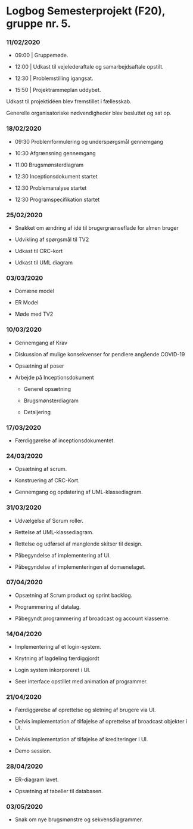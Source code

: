 # Logbog Semesterprojekt (F20), gruppe nr. 5.

### 11/02/2020

- 09:00 | Gruppemøde.

- 12:00 | Udkast til vejelederaftale og samarbejdsaftale opstilt.

- 12:30 | Problemstilling igangsat.

- 15:50 | Projektrammeplan uddybet.

Udkast til projektidéen blev fremstillet i fællesskab.

Generelle organisatoriske nødvendigheder blev besluttet og sat op.

### 18/02/2020

- 09:30 Problemformulering og underspørgsmål gennemgang

- 10:30 Afgrænsning gennemgang

- 11:00 Brugsmønsterdiagram

- 12:30 Inceptionsdokument startet

- 12:30 Problemanalyse startet

- 12:30 Programspecifikation startet

### 25/02/2020

- Snakket om ændring af idé til brugergrænseflade for almen bruger

- Udvikling af spørgsmål til TV2

- Udkast til CRC-kort

- Udkast til UML diagram

### 03/03/2020

- Domæne model

- ER Model

- Møde med TV2

### 10/03/2020

- Gennemgang af Krav

- Diskussion af mulige konsekvenser for pendlere angående COVID-19

- Opsætning af poser

- Arbejde på Inceptionsdokument

    - Generel opsætning
  
    - Brugsmønsterdiagram
    
    - Detaljering

### 17/03/2020

- Færdiggørelse af inceptionsdokumentet.

### 24/03/2020

- Opsætning af scrum.

- Konstruering af CRC-Kort.

- Gennemgang og opdatering af UML-klassediagram.

### 31/03/2020

- Udvælgelse af Scrum roller.

- Rettelse af UML-klassediagram.

- Rettelse og udførsel af manglende skitser til design.

- Påbegyndelse af implementering af UI.

- Påbegyndelse af implementeringen af domænelaget. 

### 07/04/2020

- Opsætning af Scrum product og sprint backlog.

- Programmering af datalag.

- Påbegyndt programmering af broadcast og account klasserne.

### 14/04/2020

- Implementering af et login-system.

- Knytning af lagdeling færdiggjordt

- Login system inkorporeret i UI.

- Seer interface opstillet med animation af programmer.

### 21/04/2020

- Færdiggørelse af oprettelse og sletning af brugere via UI.

- Delvis implementation af tilføjelse af oprettelse af broadcast objekter i UI.

- Delvis implementation af tilføjelse af krediteringer i UI.

- Demo session.

### 28/04/2020

- ER-diagram lavet.

- Opsætning af tabeller til databasen.

### 03/05/2020

- Snak om nye brugsmønstre og sekvensdiagrammer.

